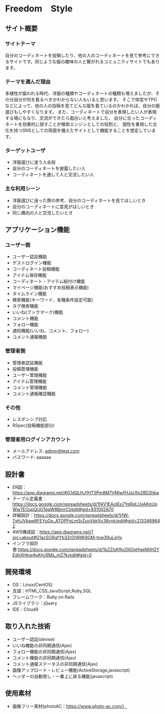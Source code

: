 # Freedom　Style

## サイト概要
### サイトテーマ
自分のコーディネートを投稿したり、他の人のコーディネートを見て参考にできるサイトです。同じような服の趣味の人と繋がれるコミュニティサイトでもあります。

### テーマを選んだ理由
多様性が謳われる時代、洋服の種類やコーディネートの種類も増えましたが、その分自分が何を着るべきかわからない人もいると思います。
そこで体型やTPOなどによって、他の人の投稿を見てどんな服を着ているのかわかれば、自分の服選びもしやすくなります。
また、コーディネートで自分を表現したい人が表現する場にもなり、交流ができたら面白いと考えました。
自分に合ったコーディネートを効果的に探すことが検索エンジンとしての役割と、
個性を重視した文化を持つSNSとしての両面を備えたサイトとして機能することを想定しています。

### ターゲットユーザ
- 洋服選びに迷う人全般
- 自分のコーディネートを披露したい人
- コーディネートを通して人と交流したい人

### 主な利用シーン
- 洋服選びに迷った際の参考、自分のコーディネートを見てほしいとき
- 自分のコーディネートに意見がほしいとき
- 同じ趣向の人と交流したいとき

## アプリケーション機能

### ユーザー側
- ユーザー認証機能
- ゲストログイン機能
- コーディネート投稿機能
- アイテム保存機能
- コーディネート・アイテム紐付け機能
- マイページ機能(おすすめ投稿表示機能)
- タイムライン機能
- 検索機能(キーワード、各種条件設定可能)
- タグ検索機能
- いいね(ブックマーク)機能
- コメント機能
- フォロー機能
- 通知機能(いいね、コメント、フォロー)
- コメント通報機能

### 管理者側
- 管理者認証機能
- 投稿管理機能
- ユーザー管理機能
- アイテム管理機能
- コメント管理機能
- コメント通報確認機能

### その他
- レスポンシブ対応
- RSpec(投稿機能部分)

### 管理者用ログインアカウント
- メールアドレス: admin@test.com
- パスワード: aaaaaa

## 設計書
- ER図：https://app.diagrams.net/#G1dQLHJ1HT5Pm8M7VMjwfHJsUfp28D2hba
- テーブル定義書：https://docs.google.com/spreadsheets/d/1f4V1EAoIEo7YeRqLUvAKpUpWw7EOupQUU1ppW8BmrCI/edit#gid=931002870
- 詳細設計：https://docs.google.com/spreadsheets/d/1j1W-7xHJVkawBFEYuGp_ATOPFgLmSrZuvVbkXv38vyk/edit#gid=2133469642
- AWS構成図：https://app.diagrams.net/?src=about#G1acSO8gfYb32rDIWllK8GM-tsw39uLxHx
- インフラ設計書:https://docs.google.com/spreadsheets/d/1bZZlzKfkcDIiOxHgeN0H2YEdnXHkgrAyAhc6Ms_mZ7k/edit#gid=0

## 開発環境
- OS：Linux(CentOS)
- 言語：HTML,CSS,JavaScript,Ruby,SQL
- フレームワーク：Ruby on Rails
- JSライブラリ：jQuery
- IDE：Cloud9

## 取り入れた技術
- ユーザー認証(devise)
- いいね機能の非同期通信(Ajax)
- フォロー機能の非同期通信(Ajax)
- コメント機能の非同期通信(Ajax)
- コメント通報ステータスの非同期通信(Ajax)
- 画像アップロード・レビュー機能(ActiveStorage,javascript)
- ヘッダーの自動隠し・一番上に戻る機能(javascript)

## 使用素材
- 画像フリー素材(photoAC：https://www.photo-ac.com/）
